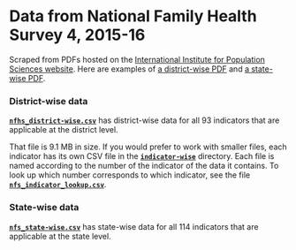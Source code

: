 # Data from National Family Health Survey 4, 2015-16

Scraped from PDFs hosted on the [International Institute for Population Sciences website](http://rchiips.org/NFHS/districtfactsheet_NFHS-4.shtml). Here are examples of [a district-wise PDF](http://rchiips.org/NFHS/FCTS/AN/Nicobars.pdf) and [a state-wise PDF](http://rchiips.org/NFHS/pdf/NFHS4/AN_FactSheet.pdf).

### District-wise data
**[`nfhs_district-wise.csv`](https://github.com/HindustanTimesLabs/nfhs-data/blob/master/nfhs_district-wise.csv)** has district-wise data for all 93 indicators that are applicable at the district level.

That file is 9.1 MB in size. If you would prefer to work with smaller files, each indicator has its own CSV file in the **[`indicator-wise`](https://github.com/HindustanTimesLabs/nfhs-data/tree/master/indicator-wise)** directory. Each file is named according to the number of the indicator of the data it contains. To look up which number corresponds to which indicator, see the file **[`nfs_indicator_lookup.csv`](https://github.com/HindustanTimesLabs/nfhs-data/blob/master/nfhs_indicator_lookup.csv)**.

### State-wise data
**[`nfs_state-wise.csv`](https://github.com/HindustanTimesLabs/nfhs-data/blob/master/nfhs_state-wise.csv)** has state-wise data for all 114 indicators that are applicable at the state level.